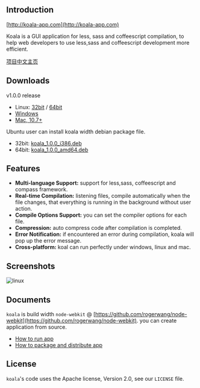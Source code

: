 ## Introduction

[http://koala-app.com](http://koala-app.com)

Koala is a GUI application for less, sass and coffeescript compilation, to help web developers to use less,sass and coffeescript development more efficient.

[项目中文主页](http://koala-app.com/index-zh.html)

## Downloads 
v1.0.0 release

* Linux: [32bit](https://www.amazon.com/clouddrive/share?s=eno84uBQRKomJweZbXX9zA) / [64bit](https://www.amazon.com/clouddrive/share?s=mO0hMTp7RpcmXersHLSF7c)
* [Windows](https://www.amazon.com/clouddrive/share?s=AHJTrkPJQFwkySh0ktL-Gs)
* [Mac, 10.7+](https://www.amazon.com/clouddrive/share?s=qGV0KS62QAovVj85Nq5lPo)

Ubuntu user can install koala width debian package file. 

* 32bit: [koala\_1.0.0\_i386.deb](https://www.amazon.com/clouddrive/share?s=jQdMlZ8iQX0l8L9ksdtn6I)
* 64bit: [koala\_1.0.0\_amd64.deb](https://www.amazon.com/clouddrive/share?s=7EnMRNj4Sk4q_2HJ3seZBw)

## Features

* **Multi-language Support:** support for less,sass, coffeescript and compass framework.
* **Real-time Compilation:** listening files, compile automatically when the file changes, that everything is running in the background without user action.
* **Compile Options Support:** you can set the compiler options for each file.
* **Compression:** auto compress code after compilation is completed.
* **Error Notification:** if encountered an error during compilation, koala will pop up the error message.
* **Cross-platform:** koal can run perfectly under windows, linux and mac.

## Screenshots

![linux](http://oklai.github.com/koala/images/screenshots/linux.png)

## Documents

`koala` is build width `node-webkit` @ [https://github.com/rogerwang/node-webkit](https://github.com/rogerwang/node-webkit). you can create application from source.

* [How to run app](https://github.com/rogerwang/node-webkit/wiki/How-to-run-apps)
* [How to package and distribute app](https://github.com/rogerwang/node-webkit/wiki/How-to-package-and-distribute-your-apps)

## License

`koala`'s code uses the Apache license, Version 2.0, see our `LICENSE` file.